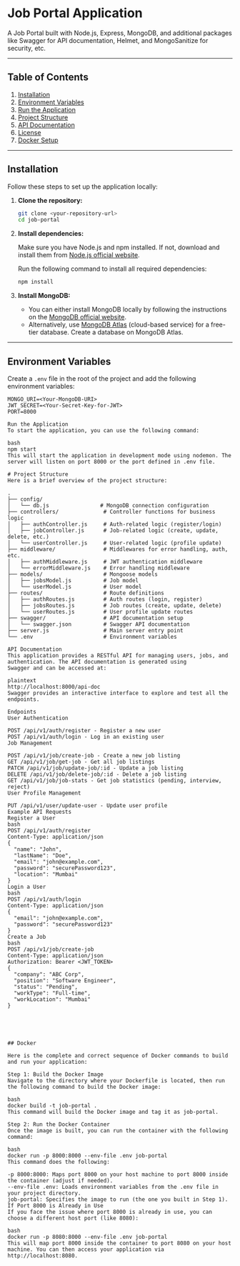 # Job Portal Application

A Job Portal built with Node.js, Express, MongoDB, and additional packages like Swagger for API documentation, Helmet, and MongoSanitize for security, etc.

---

## Table of Contents

1. [Installation](#installation)
2. [Environment Variables](#environment-variables)
3. [Run the Application](#run-the-application)
4. [Project Structure](#project-structure)
5. [API Documentation](#api-documentation)
6. [License](#license)
7. [Docker Setup](#docker-setup)

---

## Installation

Follow these steps to set up the application locally:

1. **Clone the repository:**

    ```bash
    git clone <your-repository-url>
    cd job-portal
    ```

2. **Install dependencies:**

    Make sure you have Node.js and npm installed. If not, download and install them from [Node.js official website](https://nodejs.org/).

    Run the following command to install all required dependencies:

    ```bash
    npm install
    ```

3. **Install MongoDB:**

    - You can either install MongoDB locally by following the instructions on the [MongoDB official website](https://www.mongodb.com/try/download/community).
    - Alternatively, use [MongoDB Atlas](https://www.mongodb.com/cloud/atlas) (cloud-based service) for a free-tier database. Create a database on MongoDB Atlas.

---

## Environment Variables

Create a `.env` file in the root of the project and add the following environment variables:

```env
MONGO_URI=<Your-MongoDB-URI>
JWT_SECRET=<Your-Secret-Key-for-JWT>
PORT=8000

Run the Application
To start the application, you can use the following command:

bash
npm start
This will start the application in development mode using nodemon. The server will listen on port 8000 or the port defined in .env file.

# Project Structure
Here is a brief overview of the project structure:

.
├── config/
│   └── db.js                # MongoDB connection configuration
├── controllers/              # Controller functions for business logic
│   ├── authController.js     # Auth-related logic (register/login)
│   ├── jobController.js      # Job-related logic (create, update, delete, etc.)
│   └── userController.js     # User-related logic (profile update)
├── middleware/               # Middlewares for error handling, auth, etc.
│   ├── authMiddleware.js     # JWT authentication middleware
│   └── errorMiddleware.js    # Error handling middleware
├── models/                   # Mongoose models
│   ├── jobsModel.js          # Job model
│   └── userModel.js          # User model
├── routes/                   # Route definitions
│   ├── authRoutes.js         # Auth routes (login, register)
│   ├── jobsRoutes.js         # Job routes (create, update, delete)
│   └── userRoutes.js         # User profile update routes
├── swagger/                  # API documentation setup
│   └── swagger.json          # Swagger API documentation
├── server.js                 # Main server entry point
└── .env                      # Environment variables

API Documentation
This application provides a RESTful API for managing users, jobs, and authentication. The API documentation is generated using 
Swagger and can be accessed at:

plaintext
http://localhost:8000/api-doc
Swagger provides an interactive interface to explore and test all the endpoints.

Endpoints
User Authentication

POST /api/v1/auth/register - Register a new user
POST /api/v1/auth/login - Log in an existing user
Job Management

POST /api/v1/job/create-job - Create a new job listing
GET /api/v1/job/get-job - Get all job listings
PATCH /api/v1/job/update-job/:id - Update a job listing
DELETE /api/v1/job/delete-job/:id - Delete a job listing
GET /api/v1/job/job-stats - Get job statistics (pending, interview, reject)
User Profile Management

PUT /api/v1/user/update-user - Update user profile
Example API Requests
Register a User
bash
POST /api/v1/auth/register
Content-Type: application/json
{
  "name": "John",
  "lastName": "Doe",
  "email": "john@example.com",
  "password": "securePassword123",
  "location": "Mumbai"
}
Login a User
bash
POST /api/v1/auth/login
Content-Type: application/json
{
  "email": "john@example.com",
  "password": "securePassword123"
}
Create a Job
bash
POST /api/v1/job/create-job
Content-Type: application/json
Authorization: Bearer <JWT_TOKEN>
{
  "company": "ABC Corp",
  "position": "Software Engineer",
  "status": "Pending",
  "workType": "Full-time",
  "workLocation": "Mumbai"
}





## Docker

Here is the complete and correct sequence of Docker commands to build and run your application:

Step 1: Build the Docker Image
Navigate to the directory where your Dockerfile is located, then run the following command to build the Docker image:

bash
docker build -t job-portal .
This command will build the Docker image and tag it as job-portal.

Step 2: Run the Docker Container
Once the image is built, you can run the container with the following command:

bash
docker run -p 8000:8000 --env-file .env job-portal
This command does the following:

-p 8000:8000: Maps port 8000 on your host machine to port 8000 inside the container (adjust if needed).
--env-file .env: Loads environment variables from the .env file in your project directory.
job-portal: Specifies the image to run (the one you built in Step 1).
If Port 8000 is Already in Use
If you face the issue where port 8000 is already in use, you can choose a different host port (like 8080):

bash
docker run -p 8080:8000 --env-file .env job-portal
This will map port 8000 inside the container to port 8080 on your host machine. You can then access your application via http://localhost:8080.